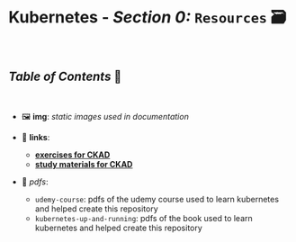 # **Kubernetes** - ***Section 0:*** `Resources` 🗃️

<br />

## ***Table of Contents*** 📜

<br />

* 🖼️ **img**: *static images used in documentation*

* 🔗 **links**:
  * [**exercises for CKAD**](https://github.com/dgkanatsios/CKAD-exercises)
  * [**study materials for CKAD**](https://github.com/lucassha/CKAD-resources)

* 📁 *pdfs*:
  * `udemy-course`: pdfs of the udemy course used to learn kubernetes and helped create this repository
  * `kubernetes-up-and-running`: pdfs of the book used to learn kubernetes and helped create this repository
